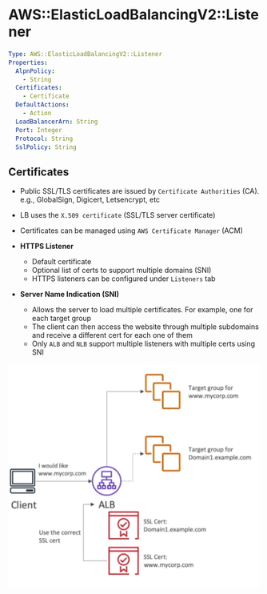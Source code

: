 # AWS::ElasticLoadBalancingV2::Listener

```yaml
Type: AWS::ElasticLoadBalancingV2::Listener
Properties:
  AlpnPolicy:
    - String
  Certificates:
    - Certificate
  DefaultActions:
    - Action
  LoadBalancerArn: String
  Port: Integer
  Protocol: String
  SslPolicy: String
```

## Certificates

- Public SSL/TLS certificates are issued by `Certificate Authorities` (CA). e.g., GlobalSign, Digicert, Letsencrypt, etc
- LB uses the `X.509 certificate` (SSL/TLS server certificate)
- Certificates can be managed using `AWS Certificate Manager` (ACM)

- **HTTPS Listener**

  - Default certificate
  - Optional list of certs to support multiple domains (SNI)
  - HTTPS listeners can be configured under `Listeners` tab

- **Server Name Indication (SNI)**
  - Allows the server to load multiple certificates. For example, one for each target group
  - The client can then access the website through multiple subdomains and receive a different cert for each one of them
  - Only `ALB` and `NLB` support multiple listeners with multiple certs using SNI

![SNI](../../../images/sni.png)
